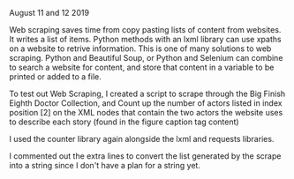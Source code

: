 
August 11 and 12 2019

Web scraping saves time from copy pasting lists of content from websites.
It writes a list of items. Python methods with an lxml library can use 
xpaths on a website to retrive information. This is one of many
solutions to web scraping. Python and Beautiful Soup, or Python and 
Selenium can combine to search a website for content, and store 
that content in a variable to be printed or added to a file.

To test out Web Scraping, I created a script to scrape through 
the Big Finish Eighth Doctor Collection, and Count up the number 
of actors listed in index position [2] on the XML nodes that 
contain the two actors the website uses to describe each 
story (found in the figure caption tag content)

I used the counter library again alongside the lxml and requests
libraries. 

I commented out the extra lines to convert the list generated by the 
scrape into a string since I don't have a plan for a string yet.

